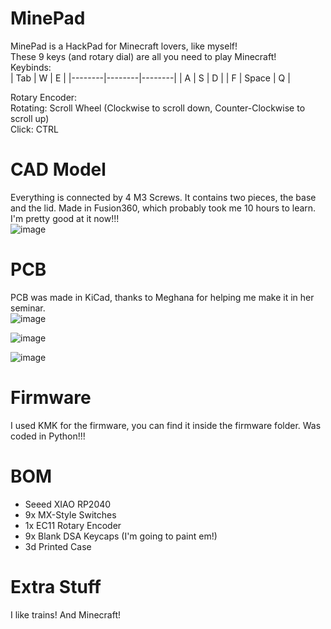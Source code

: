 # MinePad
MinePad is a HackPad for Minecraft lovers, like myself!    
These 9 keys (and rotary dial) are all you need to play Minecraft!    
Keybinds:   
| Tab | W | E |
|--------|--------|--------|
| A | S | D |
| F   | Space | Q |

Rotary Encoder:    
Rotating: Scroll Wheel (Clockwise to scroll down, Counter-Clockwise to scroll up)   
Click: CTRL   

# CAD Model
Everything is connected by 4 M3 Screws. It contains two pieces, the base and the lid. Made in Fusion360, which probably took me 10 hours to learn. I'm pretty good at it now!!!   
![image](https://github.com/user-attachments/assets/1c111550-b24b-4d1a-9f33-50237e21c0ac)

# PCB
PCB was made in KiCad, thanks to Meghana for helping me make it in her seminar.   
![image](https://github.com/user-attachments/assets/dd6e1f0d-044b-4e01-96d3-af9921f2bf4b)

![image](https://github.com/user-attachments/assets/357306c4-5b57-4f19-97de-6d535069e172)

![image](https://github.com/user-attachments/assets/28670298-b659-4cb3-a5cd-ae37a0c539a9)

# Firmware
I used KMK for the firmware, you can find it inside the firmware folder. Was coded in Python!!!   

# BOM
- Seeed XIAO RP2040
- 9x MX-Style Switches
- 1x EC11 Rotary Encoder
- 9x Blank DSA Keycaps (I'm going to paint em!)
- 3d Printed Case

# Extra Stuff
I like trains! And Minecraft!
